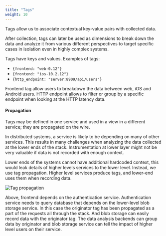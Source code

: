 ```yaml
---
title: "Tags"
weight: 10
---
```



Tags allow us to associate contextual key-value pairs with collected data.

After collection, tags can later be used as dimensions to break down the data and
analyze it from various different perspectives to target specific
cases in isolation even in highly complex systems.

Tags have keys and values. Examples of tags:

* `{frontend: "web-0.12"}`
* `{frontend: "ios-10.2.12"}`
* `{http_endpoint: "server:8909/api/users"}`

Frontend tag allow users to breakdown the data between web, iOS and Android users.
HTTP endpoint allows to filter or group by a specific endpoint when
looking at the HTTP latency data.

#### Propagation

Tags may be defined in one service and used in a view in a different
service; they are propagated on the wire.

In distributed systems, a service is likely to be depending
on many of other services.
This results in many challenges when analyzing the data
collected at the lower ends of the stack.
Instrumentation at lower layer might not be very valuable
if data is not recorded with enough context.

Lower ends of the systems cannot have additional hardcoded context, this
would leak details of higher levels services to the lower level.
Instead, we use tag propagation.
Higher level services produce tags, and lower-end uses them when
recording data.

![Tag propagation](/img/tags-propagation.png)

Above, frontend depends on the authentication service. Authentication
service needs to query database that depends on the lower-level
blob storage service. In this case the originator tag has been
propagated as a part of the requests all through the stack. And
blob storage can easily record data with the originator tag.
The data analysis backends can group data by originator and blob storage service
can tell the impact of higher level users on their service.
